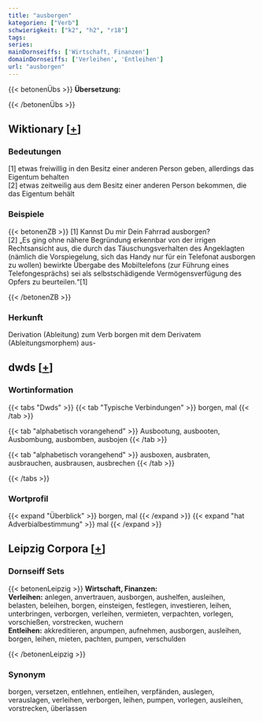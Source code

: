 ```yaml
---
title: "ausborgen"
kategorien: ["Verb"]
schwierigkeit: ["k2", "h2", "r18"]
tags:
series:
mainDornseiffs: ['Wirtschaft, Finanzen']
domainDornseiffs: ['Verleihen', 'Entleihen']
url: "ausborgen"
---
```


{{< betonenÜbs >}}
**Übersetzung:**  
  
{{< /betonenÜbs >}}

## Wiktionary [[+](https://de.wiktionary.org/wiki/ausborgen)]

### Bedeutungen
[1] etwas freiwillig in den Besitz einer anderen Person geben, allerdings das Eigentum behalten  
[2] etwas zeitweilig aus dem Besitz einer anderen Person bekommen, die das Eigentum behält  

### Beispiele
{{< betonenZB >}}
[1] Kannst Du mir Dein Fahrrad ausborgen?  
[2] „Es ging ohne nähere Begründung erkennbar von der irrigen Rechtsansicht aus, die durch das Täuschungsverhalten des Angeklagten (nämlich die Vorspiegelung, sich das Handy nur für ein Telefonat ausborgen zu wollen) bewirkte Übergabe des Mobiltelefons (zur Führung eines Telefongesprächs) sei als selbstschädigende Vermögensverfügung des Opfers zu beurteilen.“[1]  

{{< /betonenZB >}}
### Herkunft
Derivation (Ableitung) zum Verb borgen mit dem Derivatem (Ableitungsmorphem) aus-  



## dwds [[+](https://www.dwds.de/wb/ausborgen)]

### Wortinformation
{{< tabs "Dwds" >}}
{{< tab "Typische Verbindungen" >}}
borgen, mal
{{< /tab >}}

{{< tab "alphabetisch vorangehend" >}}
Ausbootung, ausbooten, Ausbombung, ausbomben, ausbojen
{{< /tab >}}

{{< tab "alphabetisch vorangehend" >}}
ausboxen, ausbraten, ausbrauchen, ausbrausen, ausbrechen
{{< /tab >}}

{{< /tabs >}}

### Wortprofil
{{< expand "Überblick" >}} borgen, mal {{< /expand >}}
{{< expand "hat Adverbialbestimmung" >}} mal {{< /expand >}}

## Leipzig Corpora [[+](https://corpora.uni-leipzig.de/en/res?word=ausborgen&corpusId=deu_newscrawl-public_2018)]

### Dornseiff Sets
{{< betonenLeipzig >}}
**Wirtschaft, Finanzen:**  
**Verleihen:** anlegen, anvertrauen, ausborgen, aushelfen, ausleihen, belasten, beleihen, borgen, einsteigen, festlegen, investieren, leihen, unterbringen, verborgen, verleihen, vermieten, verpachten, vorlegen, vorschießen, vorstrecken, wuchern  
**Entleihen:** akkreditieren, anpumpen, aufnehmen, ausborgen, ausleihen, borgen, leihen, mieten, pachten, pumpen, verschulden  

{{< /betonenLeipzig >}}

### Synonym
borgen, versetzen, entlehnen, entleihen, verpfänden, auslegen, verauslagen, verleihen, verborgen, leihen, pumpen, vorlegen, ausleihen, vorstrecken, überlassen


